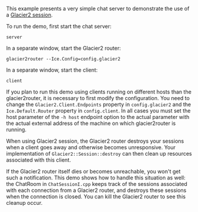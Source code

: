 This example presents a very simple chat server to demonstrate the use of a
[Glacier2 session][1].

To run the demo, first start the chat server:

```
server
```

In a separate window, start the Glacier2 router:

```
glacier2router --Ice.Config=config.glacier2
```

In a separate window, start the client:

```
client
```

If you plan to run this demo using clients running on different hosts
than the glacier2router, it is necessary to first modify the
configuration. You need to change the `Glacier2.Client.Endpoints`
property in `config.glacier2` and the `Ice.Default.Router` property in
`config.client`. In all cases you must set the host parameter of the
`-h host` endpoint option to the actual parameter with the actual external
address of the machine on which glacier2router is running.

When using Glacier2 session, the Glacier2 router destroys your
sessions when a client goes away and otherwise becomes unresponsive.
Your implementation of `Glacier2::Session::destroy` can then clean
up resources associated with this client.

If the Glacier2 router itself dies or becomes unreachable, you won't
get such a notification. This demo shows how to handle this situation
as well: the ChatRoom in `ChatSessionI.cpp` keeps track of the
sessions associated with each connection from a Glacier2 router,
and destroys these sessions when the connection is closed. You can
kill the Glacier2 router to see this cleanup occur.

[1]: https://doc.zeroc.com/ice/3.7/ice-services/glacier2/getting-started-with-glacier2

